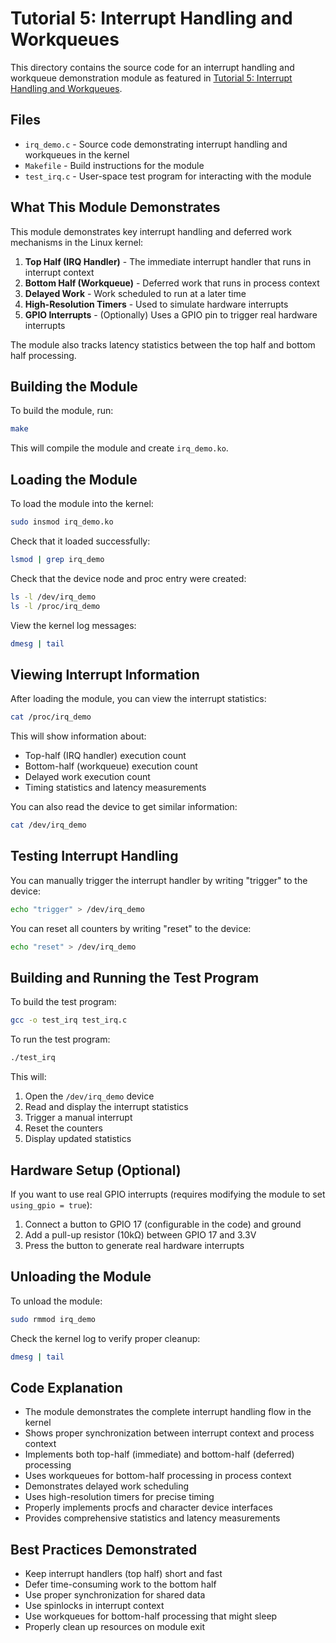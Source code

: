 # Tutorial 5: Interrupt Handling and Workqueues

This directory contains the source code for an interrupt handling and workqueue demonstration module as featured in [Tutorial 5: Interrupt Handling and Workqueues](https://utsavbalar.com/tutorials/tutorial-05-interrupt-handling-and-workqueues).

## Files

- `irq_demo.c` - Source code demonstrating interrupt handling and workqueues in the kernel
- `Makefile` - Build instructions for the module
- `test_irq.c` - User-space test program for interacting with the module

## What This Module Demonstrates

This module demonstrates key interrupt handling and deferred work mechanisms in the Linux kernel:

1. **Top Half (IRQ Handler)** - The immediate interrupt handler that runs in interrupt context
2. **Bottom Half (Workqueue)** - Deferred work that runs in process context
3. **Delayed Work** - Work scheduled to run at a later time
4. **High-Resolution Timers** - Used to simulate hardware interrupts
5. **GPIO Interrupts** - (Optionally) Uses a GPIO pin to trigger real hardware interrupts

The module also tracks latency statistics between the top half and bottom half processing.

## Building the Module

To build the module, run:

```bash
make
```

This will compile the module and create `irq_demo.ko`.

## Loading the Module

To load the module into the kernel:

```bash
sudo insmod irq_demo.ko
```

Check that it loaded successfully:

```bash
lsmod | grep irq_demo
```

Check that the device node and proc entry were created:

```bash
ls -l /dev/irq_demo
ls -l /proc/irq_demo
```

View the kernel log messages:

```bash
dmesg | tail
```

## Viewing Interrupt Information

After loading the module, you can view the interrupt statistics:

```bash
cat /proc/irq_demo
```

This will show information about:
- Top-half (IRQ handler) execution count
- Bottom-half (workqueue) execution count
- Delayed work execution count
- Timing statistics and latency measurements

You can also read the device to get similar information:

```bash
cat /dev/irq_demo
```

## Testing Interrupt Handling

You can manually trigger the interrupt handler by writing "trigger" to the device:

```bash
echo "trigger" > /dev/irq_demo
```

You can reset all counters by writing "reset" to the device:

```bash
echo "reset" > /dev/irq_demo
```

## Building and Running the Test Program

To build the test program:

```bash
gcc -o test_irq test_irq.c
```

To run the test program:

```bash
./test_irq
```

This will:
1. Open the `/dev/irq_demo` device
2. Read and display the interrupt statistics
3. Trigger a manual interrupt
4. Reset the counters
5. Display updated statistics

## Hardware Setup (Optional)

If you want to use real GPIO interrupts (requires modifying the module to set `using_gpio = true`):

1. Connect a button to GPIO 17 (configurable in the code) and ground
2. Add a pull-up resistor (10kΩ) between GPIO 17 and 3.3V
3. Press the button to generate real hardware interrupts

## Unloading the Module

To unload the module:

```bash
sudo rmmod irq_demo
```

Check the kernel log to verify proper cleanup:

```bash
dmesg | tail
```

## Code Explanation

- The module demonstrates the complete interrupt handling flow in the kernel
- Shows proper synchronization between interrupt context and process context
- Implements both top-half (immediate) and bottom-half (deferred) processing
- Uses workqueues for bottom-half processing in process context
- Demonstrates delayed work scheduling
- Uses high-resolution timers for precise timing
- Properly implements procfs and character device interfaces
- Provides comprehensive statistics and latency measurements

## Best Practices Demonstrated

- Keep interrupt handlers (top half) short and fast
- Defer time-consuming work to the bottom half
- Use proper synchronization for shared data
- Use spinlocks in interrupt context
- Use workqueues for bottom-half processing that might sleep
- Properly clean up resources on module exit 